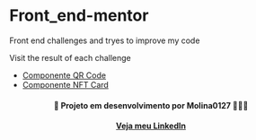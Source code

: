 # Front_end-mentor
Front end challenges and tryes to improve my code

Visit the result of each challenge

<ul>
<li><a href="https://molina0127.github.io/Front_end-mentor/qr-code-component-main/">Componente QR Code</a><br></li>
<li><a href="https://molina0127.github.io/Front_end-mentor/nft-preview-card-component-main/">Componente NFT Card</a></li>
</ul>


<h4 align="center"> 🚧 Projeto em desenvolvimento por Molina0127 👷‍♂️🚧</h4>
<h4 align="center">
<a href="https://www.linkedin.com/in/guilherme-molina-trindade-784bb420a/">Veja meu LinkedIn</a>
</h4>

